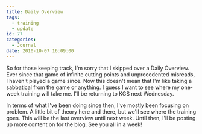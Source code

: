 ```yaml
---
title: Daily Overview
tags:
  - training
  - update
id: 77
categories:
  - Journal
date: 2010-10-07 16:09:00
---
```


So for those keeping track, I'm sorry that I skipped over a Daily Overview. Ever since that game of infinite cutting points and unprecedented misreads, I haven't played a game since. Now this doesn't mean that I'm like taking a sabbatical from the game or anything. I guess I want to see where my one-week training will take me. I'll be returning to KGS next Wednesday.

In terms of what I've been doing since then, I've mostly been focusing on problem. A little bit of theory here and there, but we'll see where the training goes. This will be the last overview until next week. Until then, I'll be posting up more content on for the blog. See you all in a week!